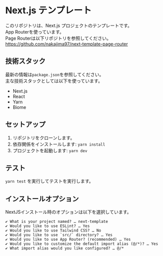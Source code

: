 # Next.js テンプレート

このリポジトリは、Next.js プロジェクトのテンプレートです。  
App Routerを使っています。  
Page Routerは以下リポジトリを参照してください。  
https://github.com/nakajima97/next-template-page-router

## 技術スタック
最新の情報は`package.json`を参照してください。  
主な技術スタックとしては以下を使っています。  

* Next.js
* React
* Yarn
* Biome

## セットアップ

1. リポジトリをクローンします。
2. 依存関係をインストールします: `yarn install`
3. プロジェクトを起動します: `yarn dev`

## テスト

`yarn test` を実行してテストを実行します。

## インストールオプション
NextJSインストール時のオプションは以下を選択しています。
```
✔ What is your project named? … next-template
✔ Would you like to use ESLint? … Yes
✔ Would you like to use Tailwind CSS? … No
✔ Would you like to use `src/` directory? … Yes
✔ Would you like to use App Router? (recommended) … Yes
✔ Would you like to customize the default import alias (@/*)? … Yes
✔ What import alias would you like configured? … @/*
```
